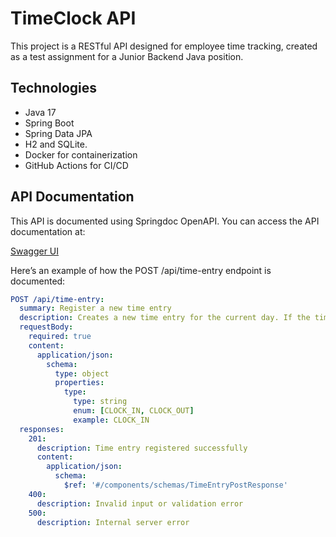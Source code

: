 # TimeClock API

This project is a RESTful API designed for employee time tracking, created as a test assignment for a Junior Backend Java position.


## Technologies
- Java 17
- Spring Boot
- Spring Data JPA
- H2 and SQLite.
- Docker for containerization
- GitHub Actions for CI/CD

## API Documentation

This API is documented using Springdoc OpenAPI. You can access the API documentation at:

[Swagger UI](http://localhost:8080/swagger-ui/index.html)


Here’s an example of how the POST /api/time-entry endpoint is documented:

```yaml
POST /api/time-entry:
  summary: Register a new time entry
  description: Creates a new time entry for the current day. If the timestamp is not provided, the current time is automatically assigned. Time entries are not allowed on weekends.
  requestBody:
    required: true
    content:
      application/json:
        schema:
          type: object
          properties:
            type:
              type: string
              enum: [CLOCK_IN, CLOCK_OUT]
              example: CLOCK_IN
  responses:
    201:
      description: Time entry registered successfully
      content:
        application/json:
          schema:
            $ref: '#/components/schemas/TimeEntryPostResponse'
    400:
      description: Invalid input or validation error
    500:
      description: Internal server error

```
